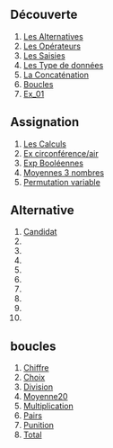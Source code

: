 ## Découverte
1.  [Les Alternatives](./decouverte/LesAlternatives.java)
1.  [Les Opérateurs](./decouverte/LesOpérateurs.java)
1.  [Les Saisies](./decouverte/LesSaisies.java)
1.  [Les Type de données](./decouverte/LesTypededonnées.java)
1.  [La Concaténation](./decouverte/LaConcaténation.java)
1.  [Boucles](./decouverte/Boucles.java)
1.  [Ex_01](./decouverte/Ex_01.java)
## Assignation
1.  [Les Calculs](./assignation/Calculs.java)
1.  [Ex circonférence/air](./assignation/CercleCirconferenceAire.java)
1.  [Exp Booléennes](./assignation/ExpBooleennes.java)
1.  [Moyennes 3 nombres](./assignation/Moyennes3Nombres.java)
1.  [Permutation variable](./assignation/Permutation3Varables.java)
## Alternative
1.  [Candidat](./assignation/Candidat.java)
1.
1.
1.
1.
1.
1.
1.
1.
1.
## boucles
1.  [Chiffre](./boucles/Chiffre.java)
1.  [Choix](./boucles/Choix.java)
1.  [Division](./boucles/Division.java)
1.  [Moyenne20](./boucles/Moyenne20.java)
1.  [Multiplication](./boucles/Multiplication.java)
1.  [Pairs](./boucles/Pairs.java)
1.  [Punition](./boucles/Punition.java)
1.  [Total](./boucles/Total.java)
